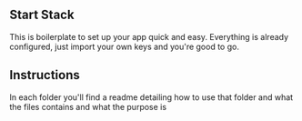## Start Stack
This is boilerplate to set up your app quick and easy. Everything is already configured, just import your own keys and you're good to go. 

## Instructions 
In each folder you'll find a readme detailing how to use that folder and what the files contains and what the purpose is